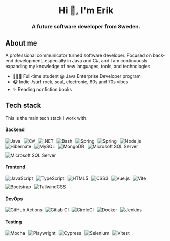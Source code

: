 <h1 align="center">Hi 👋, I'm Erik</h1>
<h3 align="center">A future software developer from Sweden. </h3>

## About me
A professional communicator turned software developer. Focused on back-end development, especially in Java and C#, and I am continuously expanding my knowledge of new languages, tools, and technologies.
- 👩🏻‍💻 Full-time student @ Java Enterprise Developer program
- 🎧 Indie-/surf rock, soul, electronic, 60s and 70s vibes
- ✨ Reading nonfiction books

## Tech stack 
This is the main tech stack I work with.

#### Backend
<div style="display: flex; flex-wrap: wrap; gap: 10px;">
      <img src="https://img.shields.io/badge/Java-%23ED8B00?logo=openjdk&logoColor=white" alt="Java"/>
        <img src="https://img.shields.io/badge/C%23-%23239120?logo=csharp&logoColor=white" alt="C#"/>
    <img src="https://img.shields.io/badge/.NET-5C2D91?logo=.net&logoColor=white" alt=".NET"/>
      <img src="https://img.shields.io/badge/Bash_Script-%23121011?logo=gnu-bash&logoColor=white" alt="Bash"/>
      <img src="https://img.shields.io/badge/Spring-%236DB33F?logo=spring&logoColor=white" alt="Spring"/>
        <img src="https://img.shields.io/badge/Apache%20Maven-C71A36?logo=Apache%20Maven&logoColor=white" alt="Spring"/>
            <img src="https://img.shields.io/badge/Node.js-339933?logo=node.js&logoColor=white" alt="Node.js"/>
</div>

<div style="display: flex; flex-wrap: wrap; gap: 10px;">
  <img src="https://img.shields.io/badge/Hibernate-59666C?logo=hibernate&logoColor=white" alt="Hibernate"/>
    <img src="https://img.shields.io/badge/MySQL-4479A1?logo=mysql&logoColor=white" alt="MySQL"/>
      <img src="https://img.shields.io/badge/MongoDB-47A248?logo=mongodb&logoColor=white" alt="MongoDB"/>
      <img src="https://img.shields.io/badge/Microsoft%20SQL%20Server-CC2927?logo=microsoft%20sql%20server&logoColor=white" alt="Microsoft SQL Server"/>
       <img src="https://img.shields.io/badge/SQLite-%2307405e?logo=sqlite&badge/logoColor=white" alt="Microsoft SQL Server"/>
</div>

#### Frontend
<div style="display: flex; flex-wrap: wrap; gap: 10px;">
    <img src="https://img.shields.io/badge/JavaScript-%23323330?logo=javascript&logoColor=%23F7DF1E" alt="JavaScript"/>
     <img src="https://img.shields.io/badge/TypeScript-%23007ACC.svg?logo=typescript&logoColor=white" alt="TypeScript"/>
    <img src="https://img.shields.io/badge/HTML5-E34F26?logo=html5&logoColor=white" alt="HTML5"/>
    <img src="https://img.shields.io/badge/CSS3-1572B6?logo=css3&logoColor=white" alt="CSS3"/>
      <img src="https://img.shields.io/badge/Vue.js-%2335495e?logo=vuedotjs&logoColor=%234FC08D" alt="Vue.js"/>
        <img src="https://img.shields.io/badge/vite-%23646CFF?logo=vite&logoColor=white" alt="Vite"/>
    <img src="https://img.shields.io/badge/Bootstrap-7952B3?logo=bootstrap&logoColor=white" alt="Bootstrap"/>
    <img src="https://img.shields.io/badge/TailwindCSS-06B6D4?logo=tailwindcss&logoColor=white" alt="TailwindCSS"/>
</div>

#### DevOps
<div style="display: flex; flex-wrap: wrap; gap: 10px;">
    <img src="https://img.shields.io/badge/GitHub_Actions-2088FF?logo=github-actions&logoColor=white" alt="GitHub Actions"/>
   <img src="https://img.shields.io/badge/Gitlab%20CI-%23181717?logo=gitlab&logoColor=white" alt="Gitlab CI"/>
    <img src="https://img.shields.io/badge/CircleCI-343434?logo=circleci&logoColor=white" alt="CircleCI"/>
          <img src="https://img.shields.io/badge/Docker-2496ED?logo=docker&logoColor=white" alt="Docker"/>
   <img src="https://img.shields.io/badge/jenkins-%232C5263?logo=jenkins&logoColor=white" alt="Jenkins"/>
</div>

#### Testing
<div style="display: flex; flex-wrap: wrap; gap: 10px;">
    <img src="https://img.shields.io/badge/-mocha-%238D6748?logo=mocha&logoColor=white" alt="Mocha"/>
      <img src="https://img.shields.io/badge/Playwright-%232EAD33?logo=playwright&logoColor=white" alt="Playwright"/>
      <img src="https://img.shields.io/badge/Cypress-17202C?logo=cypress&logoColor=white" alt="Cypress"/>
      <img src="https://img.shields.io/badge/selenium-%43B02A?logo=selenium&logoColor=white" alt="Selenium"/>
        <img src="https://img.shields.io/badge/Vitest-252529?logo=vitest&logoColor=white" alt="Vitest"/>
</div>

